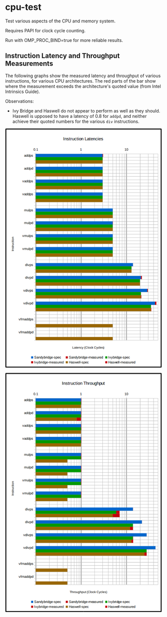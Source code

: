 # cpu-test

Test various aspects of the CPU and memory system.

Requires PAPI for clock cycle counting.

Run with OMP_PROC_BIND=true for more reliable results.


## Instruction Latency and Throughput Measurements
The following graphs show the measured latency and throughput of various instructions, for various CPU architectures. The red parts of the bar show where the measurement exceeds the architecture's quoted value (from Intel Intrinsics Guide).

Observations:

- Ivy Bridge and Haswell do not appear to perform as well as they should. Haswell is upposed to have a latency of 0.8 for `addpd`, and neither achieve their quoted numbers for the various `div` instructions.


![latency.png](img/latency.png)

![throughput.png](img/throughput.png)
